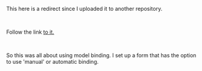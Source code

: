 <p> This here is a redirect since I uploaded it to another repository.</p></br>
<p>Follow the link <a href="https://github.com/Dmarabito/ASPNetMarabitoLab7"> to it. </a></p></br>
<p> So this was all about using model binding. I set up a form that has the option to use 'manual' or automatic binding.</p>
